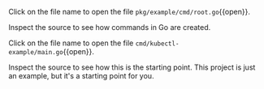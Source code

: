 Click on the file name to open the file `pkg/example/cmd/root.go`{{open}}.

Inspect the source to see how commands in Go are created.

Click on the file name to open the file `cmd/kubectl-example/main.go`{{open}}.

Inspect the source to see how this is the starting point. This project is just an example, but it's a starting point for you.
